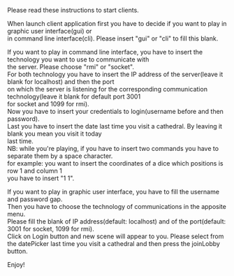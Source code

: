 Please read these instructions to start clients.

When launch client application first you have to decide if you want to play in graphic user interface(gui) or  
in command line interface(cli). Please insert "gui" or "cli" to fill this blank.

If you want to play in command line interface, you have to insert the technology you want to use to communicate with  
the server. Please choose "rmi" or "socket".  
For both technology you have to insert the IP address of the server(leave it blank for localhost) and then the port  
on which the server is listening for the corresponding communication technology(leave it blank for default port 3001  
for socket and 1099 for rmi).  
Now you have to insert your credentials to login(username before and then password).  
Last you have to insert the date last time you visit a cathedral. By leaving it blank you mean you visit it today  
last time.  
NB: while you're playing, if you have to insert two commands you have to separate them by a space character.  
    for example: you want to insert the coordinates of a dice which positions is row 1 and column 1  
    you have to insert "1 1".

If you want to play in graphic user interface, you have to fill the username and password gap.  
Then you have to choose the technology of communications in the apposite menu.  
Please fill the blank of IP address(default: localhost) and of the port(default: 3001 for socket, 1099 for rmi).  
Click on Login button and new scene will appear to you. 
Please select from the datePicker last time you visit a cathedral and then press the joinLobby button.

Enjoy!
